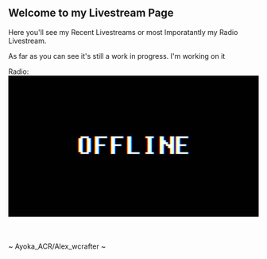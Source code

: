 ## Welcome to my Livestream Page

Here you'll see my Recent Livestreams or most Imporatantly my Radio Livestream.

As far as you can see it's still a work in progress. I'm working on it

Radio: <br>
![Offline](https://github.com/alexwcrafter/livestreams/blob/gh-pages/1.jpg?raw=true)<br> <br>	

<br>
~ Ayoka_ACR/Alex_wcrafter ~
